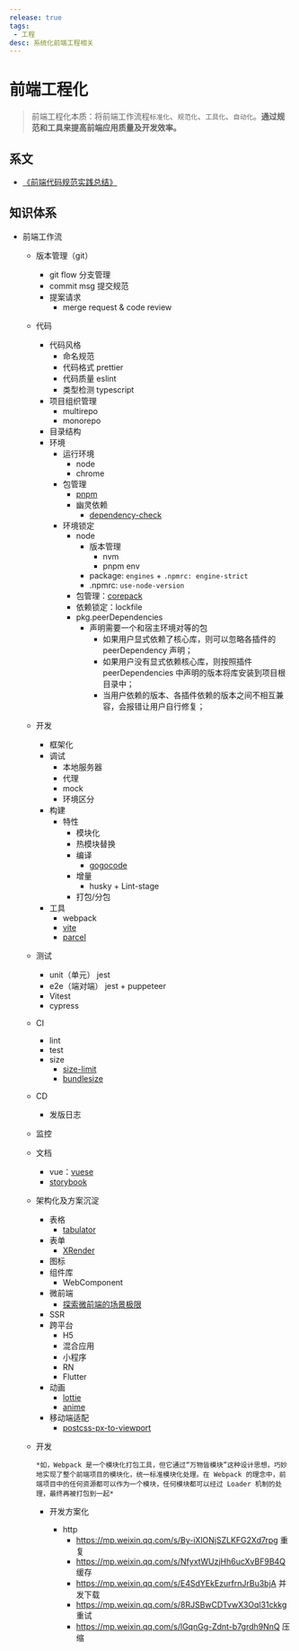 ```yaml
---
release: true
tags:
 - 工程
desc: 系统化前端工程相关
---
```


# 前端工程化

> 前端工程化本质：将前端工作流程`标准化`、`规范化`、`工具化`、`自动化`。**通过规范和工具来提高前端应用质量及开发效率。**

## 系文

- [《前端代码规范实践总结》](./前端代码规范实践总结.md)

## 知识体系

- 前端工作流
  - 版本管理（git）
    - git flow 分支管理
    - commit msg 提交规范
    - 提案请求
      - merge request & code review
  - 代码
    - 代码风格
      - 命名规范
      - 代码格式 prettier
      - 代码质量 eslint
      - 类型检测 typescript
    - 项目组织管理
      - multirepo
      - monorepo
    - 目录结构
    - 环境
      - 运行环境
        - node
        - chrome
      - 包管理
        - [pnpm](./pnpm.md)
        - 幽灵依赖 
          - [dependency-check](https://github.com/dependency-check-team/dependency-check)
      - 环境锁定
        - node
          - 版本管理
            - nvm
            - pnpm env
          - package: `engines` + `.npmrc: engine-strict`
          - .npmrc: `use-node-version`
        - 包管理：[corepack](https://github.com/nodejs/corepack)
        - 依赖锁定：lockfile
        - pkg.peerDependencies
          - 声明需要一个和宿主环境对等的包
            - 如果用户显式依赖了核心库，则可以忽略各插件的 peerDependency 声明；
            - 如果用户没有显式依赖核心库，则按照插件 peerDependencies 中声明的版本将库安装到项目根目录中；
            - 当用户依赖的版本、各插件依赖的版本之间不相互兼容，会报错让用户自行修复；
  - 开发
    - 框架化
    - 调试
      - 本地服务器
      - 代理
      - mock
      - 环境区分
    - 构建
      - 特性
        - 模块化
        - 热模块替换
        - 编译
          - [gogocode](https://github.com/thx/gogocode)
        - 增量
          - husky + Lint-stage
        - 打包/分包
    - 工具
      - webpack
      - [vite](https://github.com/vitejs/vite)
      - [parcel](https://parceljs.org/)
  - 测试
    - unit（单元） jest
    - e2e（端对端） jest + puppeteer
    - Vitest
    - cypress
  - CI
    - lint
    - test
    - size
      - [size-limit](https://github.com/ai/size-limit)
      - [bundlesize](https://github.com/siddharthkp/bundlesize)
  - CD
    - 发版日志
  - 监控
  - 文档
    - vue：[vuese](https://github.com/vuese/vuese)
    - [storybook](https://github.com/storybookjs/storybook)
  - 架构化及方案沉淀
    - 表格
      - [tabulator](https://github.com/olifolkerd/tabulator)
    - 表单
      - [XRender](https://x-render.gitee.io/)
    - 图标
    - 组件库
      - WebComponent
    - 微前端
      - [探索微前端的场景极限](https://mp.weixin.qq.com/s/YkUUQX1m-KzjkLVWwOxxxg)
    - SSR
    - 跨平台
      - H5 
      - 混合应用
      - 小程序
      - RN
      - Flutter
    - 动画
      - [lottie](https://github.com/airbnb/lottie) 
      - [anime](https://github.com/juliangarnier/anime/)
    - 移动端适配
      - [postcss-px-to-viewport](https://github.com/evrone/postcss-px-to-viewport)



    





  - 开发

  

        *如，Webpack 是一个模块化打包工具，但它通过“万物皆模块”这种设计思想，巧妙地实现了整个前端项目的模块化，统一标准模块化处理。在 Webpack 的理念中，前端项目中的任何资源都可以作为一个模块，任何模块都可以经过 Loader 机制的处理，最终再被打包到一起*

  
    - 开发方案化

     
    
      - http
        - https://mp.weixin.qq.com/s/By-iXlONjSZLKFG2Xd7rpg 重复
        - https://mp.weixin.qq.com/s/NfyxtWUzjHh6ucXvBF9B4Q 缓存
        - https://mp.weixin.qq.com/s/E4SdYEkEzurfrnJrBu3bjA 并发下载
        - https://mp.weixin.qq.com/s/8RJSBwCDTvwX3Oql31ckkg 重试
        - https://mp.weixin.qq.com/s/lGqnGg-Zdnt-b7grdh9NnQ 压缩

 